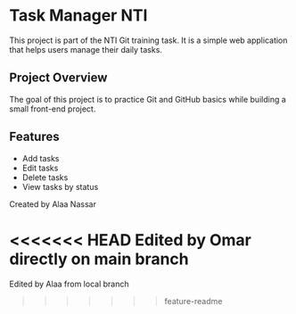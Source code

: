 # Task Manager NTI

This project is part of the NTI Git training task.
It is a simple web application that helps users manage their daily tasks.

## Project Overview
The goal of this project is to practice Git and GitHub basics
while building a small front-end project.

## Features
- Add tasks
- Edit tasks
- Delete tasks
- View tasks by status



Created by Alaa Nassar

<<<<<<< HEAD
Edited by Omar directly on main branch
=======
Edited by Alaa from local branch
>>>>>>> feature-readme
